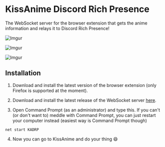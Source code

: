 # KissAnime Discord Rich Presence
The WebSocket server for the browser extension that gets the anime information and relays it to Discord Rich Presence!

![Imgur](https://i.imgur.com/tnDtJpM.png)


![Imgur](https://i.imgur.com/COi2Qv9.png)


![Imgur](https://i.imgur.com/9qeSwwo.png)

## Installation
1. Download and install the latest version of the browser extension (only Firefox is supported at the moment).

2. Download and install the latest release of the WebSocket server [here](https://github.com/AnjoEscuro/KissAnime-Discord-Rich-Presence/releases).

3. Open Command Prompt (as an administrator) and type this. If you can't (or don't want to) meddle with Command Prompt, you can just restart your computer instead (easiest way is Command Prompt though)

```batch
net start KADRP
```

4. Now you can go to KissAnime and do your thing :smile:
